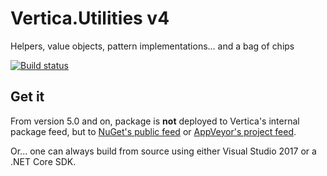 # Vertica.Utilities v4

Helpers, value objects, pattern implementations... and a bag of chips

[![Build status](https://ci.appveyor.com/api/projects/status/h8lks4laef9globw?svg=true)](https://ci.appveyor.com/project/VerticaAS/vertica-utilities)

## Get it
From version 5.0 and on, package is **not** deployed to Vertica's internal package feed, but to [NuGet's public feed](https://www.nuget.org/packages/Vertica.Utilities/) or [AppVeyor's project feed](https://ci.appveyor.com/nuget/vertica-utilities-6mjrfbi807ea).

Or... one can always build from source using either Visual Studio 2017 or a .NET Core SDK.

